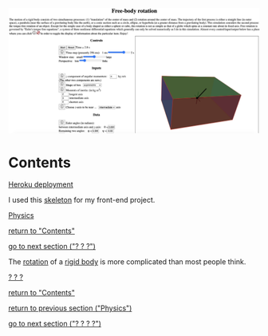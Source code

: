 ![Rotating body](public/screenshot.png)
# Contents

[Heroku deployment](https://rotating-body.herokuapp.com)

I used this [skeleton](https://github.com/mars/create-react-app-buildpack#user-content-quick-start) for my front-end project.

[Physics](#physics)

[return to "Contents"](#contents)

[go to next section ("? ? ?")](#?-?-?)

The [rotation](https://en.wikipedia.org/wiki/Euler%27s_equations_(rigid_body_dynamics)) of a
[rigid body](https://en.wikipedia.org/wiki/Rigid_body) is more complicated than most people think.

[? ? ?](#?-?-?)

[return to "Contents"](#contents)

[return to previous section ("Physics")](#physics)

[go to next section ("? ? ? ?")](#?-?-?-?)
